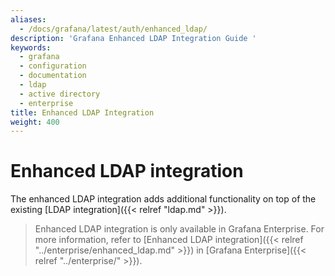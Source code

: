 ```yaml
---
aliases:
  - /docs/grafana/latest/auth/enhanced_ldap/
description: 'Grafana Enhanced LDAP Integration Guide '
keywords:
  - grafana
  - configuration
  - documentation
  - ldap
  - active directory
  - enterprise
title: Enhanced LDAP Integration
weight: 400
---
```


# Enhanced LDAP integration

The enhanced LDAP integration adds additional functionality on top of the existing [LDAP integration]({{< relref "ldap.md" >}}).

> Enhanced LDAP integration is only available in Grafana Enterprise. For more information, refer to [Enhanced LDAP integration]({{< relref "../enterprise/enhanced_ldap.md" >}}) in [Grafana Enterprise]({{< relref "../enterprise/" >}}).
